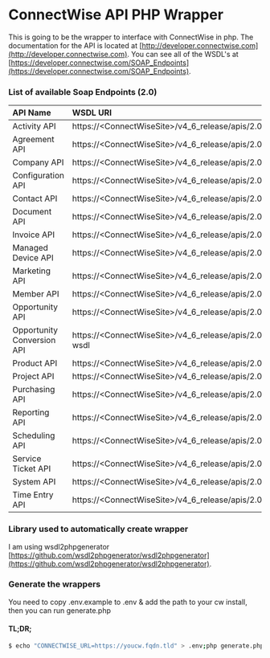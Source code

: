 # ConnectWise API PHP Wrapper

This is going to be the wrapper to interface with ConnectWise in php.  The documentation for the API is located at [http://developer.connectwise.com](http://developer.connectwise.com).  You can see all of the WSDL's at [https://developer.connectwise.com/SOAP_Endpoints](https://developer.connectwise.com/SOAP_Endpoints).

### List of available Soap Endpoints (2.0)

| API Name | WSDL URI |
|:-----|:----|
| Activity API | https://&lt;ConnectWiseSite&gt;/v4_6_release/apis/2.0/ActivityApi.asmx?wsdl |
| Agreement API | https://&lt;ConnectWiseSite&gt;/v4_6_release/apis/2.0/AgreementApi.asmx?wsdl |
| Company API | https://&lt;ConnectWiseSite&gt;/v4_6_release/apis/2.0/CompanyApi.asmx?wsdl |
| Configuration API | https://&lt;ConnectWiseSite&gt;/v4_6_release/apis/2.0/ConfigurationAPI.asmx?wsdl | 
| Contact API | https://&lt;ConnectWiseSite&gt;/v4_6_release/apis/2.0/ContactApi.asmx?wsdl |
| Document API | https://&lt;ConnectWiseSite&gt;/v4_6_release/apis/2.0/DocumentApi.asmx?wsdl |
| Invoice API | https://&lt;ConnectWiseSite&gt;/v4_6_release/apis/2.0/InvoiceApi.asmx?wsdl |
| Managed Device API | https://&lt;ConnectWiseSite&gt;/v4_6_release/apis/2.0/ManagedDeviceApi.asmx?wsdl |
| Marketing API | https://&lt;ConnectWiseSite&gt;/v4_6_release/apis/2.0/MarketingApi.asmx?wsdl |
| Member API | https://&lt;ConnectWiseSite&gt;/v4_6_release/apis/2.0/MemberApi.asmx?wsdl |
| Opportunity API | https://&lt;ConnectWiseSite&gt;/v4_6_release/apis/2.0/OpportunityApi.asmx?wsdl |
| Opportunity Conversion API | https://&lt;ConnectWiseSite&gt;/v4_6_release/apis/2.0/OpportunityConversionApi.asmx?wsdl |
| Product API | https://&lt;ConnectWiseSite&gt;/v4_6_release/apis/2.0/ProductApi.asmx?wsdl |
| Project API | https://&lt;ConnectWiseSite&gt;/v4_6_release/apis/2.0/ProjectApi.asmx?wsdl |
| Purchasing API | https://&lt;ConnectWiseSite&gt;/v4_6_release/apis/2.0/PurchasingApi.asmx?wsdl |
| Reporting API | https://&lt;ConnectWiseSite&gt;/v4_6_release/apis/2.0/ReportingApi.asmx?wsdl |
| Scheduling API | https://&lt;ConnectWiseSite&gt;/v4_6_release/apis/2.0/SchedulingApi.asmx?wsdl |
| Service Ticket API | https://&lt;ConnectWiseSite&gt;/v4_6_release/apis/2.0/ServiceTicketApi.asmx?wsdl |
| System API | https://&lt;ConnectWiseSite&gt;/v4_6_release/apis/2.0/SystemApi.asmx?wsdl |
| Time Entry API | https://&lt;ConnectWiseSite&gt;/v4_6_release/apis/2.0/TimeEntryApi.asmx?wsdl |

### Library used to automatically create wrapper

I am using wsdl2phpgenerator [https://github.com/wsdl2phpgenerator/wsdl2phpgenerator](https://github.com/wsdl2phpgenerator/wsdl2phpgenerator).

### Generate the wrappers

You need to copy .env.example to .env & add the path to your cw install, then you can run generate.php

#### TL;DR;

```bash
$ echo "CONNECTWISE_URL=https://youcw.fqdn.tld" > .env;php generate.php
```
